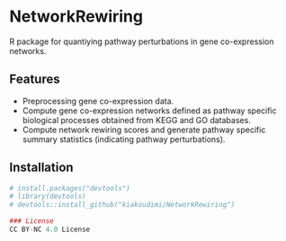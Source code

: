 # NetworkRewiring

R package for quantiying pathway perturbations in gene co-expression networks. 

## Features

- Preprocessing gene co-expression data.
- Compute gene co-expression networks defined as pathway specific biological processes obtained from KEGG and GO databases.
- Compute network rewiring scores and generate pathway specific summary statistics (indicating pathway perturbations).

## Installation

```r
# install.packages("devtools")
# library(devtools)
# devtools::install_github("kiakoudimi/NetworkRewiring")

### License
CC BY-NC 4.0 License
